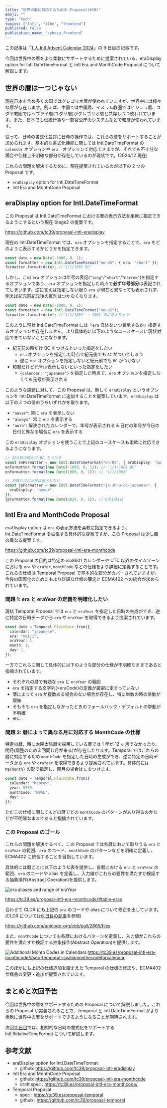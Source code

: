```yaml
---
title: "世界の暦に対応するための Proposal(#10)"
emoji: ""
type: "tech"
topics: ["Intl", "i18n", "frontend"]
published: false
publication_name: "cybozu_frontend"
---
```


この記事は「[1 人 Intl Advent Calendar 2024](https://adventar.org/calendars/10555)」の 9 日目の記事です。

今回は世界中の暦をより柔軟にサポートするために提案されている、eraDisplay option for Intl.DateTimeFormat と Intl Era and MonthCode Proposal について解説します。

## 世界の暦は一つじゃない

現在日本を含め多くの国ではグレゴリオ暦が使われていますが、世界中には様々な暦が存在します。例えば、中国では中国暦、イスラム教圏ではヒジュラ暦、ユダヤ教圏ではヘブライ暦(ユダヤ暦)がグレゴリオ暦と共存しつつ使われています。また、日本でも伝統行事や一部官公庁のシステムなどで和暦が使われています。

従って、日時の書式化並びに日時の操作では、これらの暦をサポートすることが求められます。基本的な書式化機能に関しては Intl.DateTimeFormat の `calendar` オプションや `era`　オプションで対応できますが、それでも不十分な場合や仕様上不明確な部分が存在しているのが現状です。(2024/12 現在)

これらの問題を解決するために、現在提案されているのが以下の 2 つの Proposal です。

- `eraDisplay` option for Intl.DateTimeFormat
- Intl Era and MonthCode Proposal

## eraDisplay option for Intl.DateTimeFormat

この Proposal は Intl.DateTimeFormat における暦の表示方法を柔軟に指定できるようにするという現在 Stage2 の提案です。

https://github.com/tc39/proposal-intl-eradisplay

現在の Intl.DateTimeFormat では、`era` オプションを指定することで、`era` をどのように表示するかどうかを指定できます。

```ts
const date = new Date(-1000, 0, 1);
const formatter = new Intl.DateTimeFormat("en-US", { era: "short" });
formatter.format(date); //'1/1/1001 BC'
```

しかし、この `era` オプションは年号の表記(`"long"`/`"short"`/`"narrow"`)を指定するオプションであり、`era` オプションを指定した時点で**必ず年号部分**は表記されてしまいます。逆に言えば指定しない限り `era` が現在と異なっても表示されず、例えば紀元前紀元後の区別はつかなくなります。

```ts
const date = new Date(-1000, 0, 1);
const formatter = new Intl.DateTimeFormat("en-US");
formatter.format(date); //'1/1/1001' ← 1001 年に見えちゃう
```

このように現状 Intl.DateTimeFormat には「`era` 自体をいつ表示するか」指定するオプションが存在しません。より具体的に以下のようなユースケースに現状対応できていないことになります。

- 紀元前の時だけ BC をつけるといった指定をしたい
  - `era` オプションを指定した時点で紀元後でも `AC` がついてしまう
  - 逆に `era` オプションを指定しないと紀元前でも `BC` がつかない
- 和暦だけど元号は表示しないといった指定をしたい
  - `{calendar: "japanese"}` を指定した時点で、`era` オプションを指定しなくても元号が表示される

このような課題に対して、この Proposal は、新しく `eraDisplay` というオプションを Intl.DateTimeFormat に追加することを提案しています。`eraDisplay` は以下の３つの値のうちいずれかを取ります。

- `"never"`: 常に `era` を表示しない
- `"always"`: 常に `era` を表示する
- `"auto"`: 解決されたカレンダーで、年号が表示される & 日付の年号が今日の日付と異なる場合に `era` を表示する

この `eraDisplay` オプションを使うことで上記のユースケースも柔軟に対応できるようになります。

```ts
// 紀元前の時だけ BC をつける
const enFormatter = new Intl.DateTimeFormat("en-US", { eraDisplay: "auto" });
enFormatter.format(new Date(-1000, 0, 1)); // '1/1/1001 BC'
enFormatter.format(new Date(1000, 0, 1)); // '1/1/1001'

// 和暦だけど元号は表示しない
const jpFormatter = new Intl.DateTimeFormat("ja-JP-u-ca-japanese", {
  eraDisplay: "never",
});
jpFormatter.format(new Date(2024, 0, 1)); //'6年1月1日'
```

## Intl Era and MonthCode Proposal

eraDisplay option は `era` の表示方法を柔軟に指定できるよう、 Int.DateTimeFormat を拡張する具体的な提案ですが、この Proposal は少し趣の異なる提案です。

https://github.com/tc39/proposal-intl-era-monthcode

この Proposal の目的は特定の iso8601 カレンダーや UTC 以外のタイムゾーンにおける `era` や `eraYer`, `monthCode` などの仕様をより詳細に定義することです。これらの仕様は Temporal Proposal で基本的な部分がカバーされていますが、今後の国際化のためにもより詳細な仕様の策定と ECMA402 への統合が求められています。

### 問題 1: era と eraYear の定義を明確化したい

現状 Temporal Proposal では `era` と `eraYear` を指定した日時の生成ができ、逆に特定の日時データから `era` や `eraYear` を取得できるよう提案されています。

```ts
const date = Temporal.PlainDate.from({
  calendar: "japanese",
  era: "meiji",
  eraYear: 1,
  month: 1,
  day: 1,
});
```

一方でこれらに関して具体的に以下のような部分の仕様が不明確なままであると指摘されています。

- それぞれの暦で有効な `era` と `eraYear` の範囲
- `era` を指定する文字列(=eraCode)の定義が厳密に定まっていない
- 暦によって `era` が複数ある場合のない場合が存在し、特に単数の時の挙動が曖昧
- そもそも `era` を指定しなかったときのフォールバック・デフォルトの挙動が不明確
- etc...

### 問題 2: 暦によって異なる月に対応する MonthCode の仕様

特定の暦、時に太陽太陰暦を採用している暦では 1 年が 12 ヶ月でなかったり、閏月(調整のため２回同じ月が来る)が存在したります。Temporal ではこれらの暦に対応するため `monthCode` を指定した日時の生成ができ、逆に特定の日時データから `era` や `eraYear` を取得できるよう提案されています。具体的には `M${month}` の形で指定し、閏月の場合は `L` をつけます。

```ts
const date = Temporal.PlainDate.from({
  calendar: "hebrew",
  year: 5779,
  monthCode: "M05L",
  day: 1,
});
```

ただこの仕様に関してもどの暦でどの `monthCode` のパターンがあり得るのかなどが不明確なままであると指摘されています。

### この Proposal のゴール

これらの問題を解決するべく、この Proposal では各暦において取りうる `era` と `eraYear` の範囲、`era` のコード、`monthCode` のパターンなどを明確に定義し、ECMA402 に統合することを目指しています。

具体的には暦ごとに以下のような表を提供し、各暦における `era` と `eraYear` の範囲、`era` のコードや alias を定義し、入力値がこれらの要件を満たすか検証する抽象操作(Abstract Operation)を提供します。

![era aliases and range of eraYear](/images/intlAdventCalendar24_10/eraTable.png)

https://tc39.es/proposal-intl-era-monthcode/#table-eras

合わせて CLDR にも上記の `era` のコードや alias について修正を出しています。(CLDR については[6 日目の記事](https://zenn.dev/sajikix/articles/intl-advent-calendar-24-06)を参照)

https://github.com/unicode-org/cldr/pull/2665/files

また、`monthCode` についても各暦におけるパターンを定義し、入力値がこれらの要件を満たすか検証する抽象操作(Abstract Operation)を提供します。

![Additional Month Codes in Calendars](/images/intlAdventCalendar24_10/monthCode.png)
https://tc39.es/proposal-intl-era-monthcode/#sec-temporal-isvalidmonthecodeforcalendar

このほかにも上記の仕様追加を踏まえた Temporal の仕様の修正や、ECMA402 仕様書の変更・追加が提案されています。

## まとめと次回予告

今回は世界中の暦をサポートするための Proposal について解説しました。これらの Proposal が実装されることで、Temporal と Intl.DateTimeFormat がより柔軟に世界中の暦をサポートできるようになることが期待されます。

次回[11 日目]()では、相対的な日時の書式化をサポートする Intl.RelativeTimeFormat について解説します。

## 参考文献

- eraDisplay option for Intl.DateTimeFormat
  - github: https://github.com/tc39/proposal-intl-eradisplay
- Intl Era and MonthCode Proposal
  - github: https://github.com/tc39/proposal-intl-era-monthcode
  - draft spec : https://tc39.es/proposal-intl-era-monthcode/
- Temporal Proposal
  - spec : https://tc39.es/proposal-temporal
  - github : https://github.com/tc39/proposal-temporal
